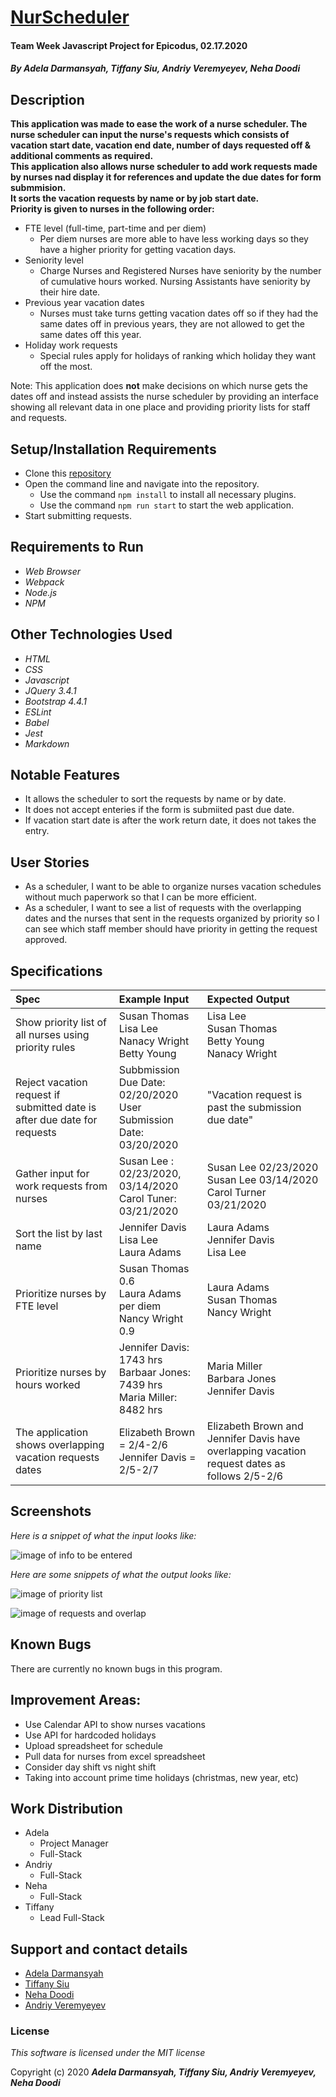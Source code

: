 # [NurScheduler](https://github.com/ayohana/nurse_NATA.git/)

#### Team Week Javascript Project for Epicodus, 02.17.2020

#### _**By Adela Darmansyah, Tiffany Siu, Andriy Veremyeyev, Neha Doodi**_

## Description

**This application was made to ease the work of a nurse scheduler. The nurse scheduler can input the nurse's requests which consists of  vacation start date, vacation end date, number of days requested off & additional comments as required. <br>
This application also allows nurse scheduler to add work requests made by nurses nad display it for references and update the due dates for form submmision.<br>
It sorts the vacation requests by name or by job start date.<br>
Priority is given to nurses in the following order:**

* FTE level (full-time, part-time and per diem)
  * Per diem nurses are more able to have less working days so they have a higher priority for getting vacation days.
* Seniority level
  * Charge Nurses and Registered Nurses have seniority by the number of cumulative hours worked.  Nursing Assistants have seniority by their hire date.
* Previous year vacation dates
  * Nurses must take turns getting vacation dates off so if they had the same dates off in previous years, they are not allowed to get the same dates off this year.
* Holiday work requests
  * Special rules apply for holidays of ranking which holiday they want off the most.

Note: This application does **not** make decisions on which nurse gets the dates off and instead assists the nurse scheduler by providing an interface showing all relevant data in one place and providing priority lists for staff and requests.

## Setup/Installation Requirements

* Clone this [repository](https://github.com/ayohana/nurse_NATA.git/)
* Open the command line and navigate into the repository.
  * Use the command `npm install` to install all necessary plugins.
  * Use the command `npm run start` to start the web application.
* Start submitting requests.                                                                                        

## Requirements to Run
* _Web Browser_
* _Webpack_
* _Node.js_
* _NPM_

## Other Technologies Used

* _HTML_
* _CSS_                                                                    
* _Javascript_
* _JQuery 3.4.1_
* _Bootstrap 4.4.1_
* _ESLint_
* _Babel_
* _Jest_
* _Markdown_

## Notable Features
* It allows the scheduler to sort the requests by name or by date. 
* It does not accept enteries if the form is submiited past due date.
* If vacation start date is after the work return date, it does not takes the entry.


## User Stories

* As a scheduler, I want to be able to organize nurses vacation schedules without much paperwork so that I can be more efficient.
* As a scheduler, I want to see a list of requests with the overlapping dates and the nurses that sent in the requests organized by priority so I can see which staff member should have priority in getting the request approved.

## Specifications


| Spec                                                                | Example Input | Expected Output                                                              |
| :------------------------------------------------------------------ | :------------ | :--------------------------------------------------------------------------- |
| Show priority list of all nurses using priority rules | Susan Thomas <br> Lisa Lee <br> Nanacy Wright <br> Betty Young | Lisa Lee <br> Susan Thomas <br> Betty Young <br> Nanacy Wright |
|Reject vacation request if submitted date is after due date for requests|Subbmission Due Date:  02/20/2020 <br> User Submission Date: 03/20/2020| "Vacation request is past the submission due date"|
|Gather input for work requests from nurses| Susan Lee : 02/23/2020, 03/14/2020 <br> Carol Tuner: 03/21/2020| Susan Lee 02/23/2020 <br> Susan Lee 03/14/2020 <br> Carol Turner 03/21/2020
|Sort the list by last name| Jennifer Davis <br> Lisa Lee <br> Laura Adams| Laura Adams <br> Jennifer Davis <br> Lisa Lee
|Prioritize nurses by FTE level|Susan Thomas 0.6 <br> Laura Adams per diem <br> Nancy Wright 0.9|Laura Adams <br> Susan Thomas <br> Nancy Wright
|Prioritize nurses by hours worked|Jennifer Davis: 1743 hrs <br> Barbaar Jones: 7439 hrs <br> Maria Miller: 8482 hrs| Maria Miller <br> Barbara Jones <br> Jennifer Davis
|The application shows overlapping vacation requests dates| Elizabeth Brown = 2/4-2/6 <br> Jennifer Davis = 2/5-2/7  |Elizabeth Brown and Jennifer Davis have overlapping vacation request dates  as follows 2/5-2/6

## Screenshots

_Here is a snippet of what the input looks like:_

![image of info to be entered](src/img/img1.png)

_Here are some snippets of what the output looks like:_

![image of priority list](src/img/snippet2.png)

![image of requests and overlap](src/img/snippet3.png)

## Known Bugs

There are currently no known bugs in this program.

## Improvement Areas:

* Use Calendar API to show nurses vacations
* Use API for hardcoded holidays
* Upload spreadsheet for schedule
* Pull data for nurses from excel spreadsheet
* Consider day shift vs night shift
* Taking into account prime time holidays (christmas, new year, etc)



## Work Distribution
 * Adela
    * Project Manager
    * Full-Stack
 * Andriy
    * Full-Stack
 * Neha 
    * Full-Stack
 * Tiffany
    * Lead Full-Stack


## Support and contact details

* [Adela Darmansyah](mailto:adela.yohana@gmail.com)
* [Tiffany Siu](mailto:tsiu88@gmail.com)
* [Neha Doodi](mailto:nehadoodipoonia@gmail.com)
* [Andriy Veremyeyev](mailto:belyybrat@gmail.com)

### License

*This software is licensed under the MIT license*

Copyright (c) 2020 **_Adela Darmansyah, Tiffany Siu, Andriy Veremyeyev, Neha Doodi_**
